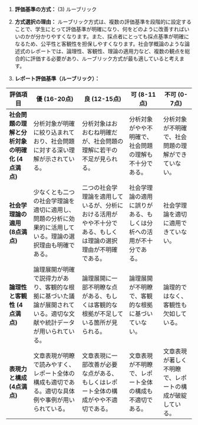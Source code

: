 1. **評価基準の方式：** (3) ルーブリック

2. **方式選択の理由：** ルーブリック方式は、複数の評価基準を段階的に設定することで、学生にとって評価基準が明確になり、何をどのように改善すればいいのかが分かりやすくなります。また、採点者にとっても採点基準が明確になるため、公平性と客観性を担保しやすくなります。社会学概論のような論述式のレポートでは、論理性、客観性、理論の適用力など、複数の観点を総合的に評価する必要があり、ルーブリック方式が最も適していると考えます。

3. **レポート評価基準（ルーブリック）：**

| 評価項目 | 優 (16-20点) | 良 (12-15点) | 可 (8-11点) | 不可 (0-7点) |
|---|---|---|---|---|
| **社会問題の理解と分析対象の明確化 (4点満点)** | 分析対象が明確に絞り込まれており、社会問題に対する深い理解が示されている。 | 分析対象はおおむね明確だが、社会問題の理解に若干の不足が見られる。 | 分析対象がやや不明確で、社会問題の理解も不十分である。 | 分析対象が不明確で、社会問題の理解ができていない。 |
| **社会学理論の適用 (8点満点)** | 少なくとも二つの社会学理論を適切に適用し、問題の分析に効果的に活用している。理論の選択理由も明確である。 | 二つの社会学理論を適用しているが、分析における活用がやや不十分である、もしくは理論の選択理由が不明確である。 | 社会学理論の適用に誤りがある、もしくは分析への活用が不十分である。 | 社会学理論を適切に適用できていない。 |
| **論理性と客観性 (4点満点)** | 論理展開が明確で説得力があり、客観的な根拠に基づいた議論が展開されている。適切な文献や統計データが用いられている。 | 論理展開に一部不明瞭な点がある、もしくは客観的な根拠が不足している箇所が見られる。 | 論理展開が不明瞭で、客観的な根拠に基づいていない。 | 論理的ではなく、客観性も欠如している。 |
| **表現力と構成 (4点満点)** | 文章表現が明瞭で読みやすく、レポート全体の構成も適切である。適切な具体例や事例が用いられている。 | 文章表現に一部改善が必要な点がある、もしくはレポート全体の構成がやや不適切である。 | 文章表現が不明瞭で、レポート全体の構成も不適切である。 | 文章表現が著しく不明瞭で、レポートの構成が破綻している。 |
